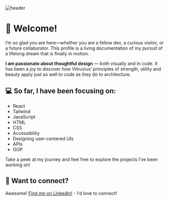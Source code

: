 ![header](https://capsule-render.vercel.app/api?type=waving&height=200&color=gradient&text=Hi!%20I'm%20Nea!%20&fontAlign=50&fontAlignY=44&fontColor=FFFFFF)

# 👋  Welcome!

I’m so glad you are here—whether you are a fellow dev, a curious visitor, or a future collaborator.
This profile is a living documentation of my pursuit of a lifelong dream that is finally in motion.

**I am passionate about thoughtful design** — both visually and in code. It has been a joy to discover how Vitruvius’ principles of strength, utility and beauty apply just as well to code as they do to architecture.

## 💻 So far, I have been focusing on: 
- React
- Tailwind
- JavaScript
- HTML
- CSS
- Accessibility
- Designing user-centered UIs
- APIs
- OOP

Take a peek at my journey and feel free to explore the projects I’ve been working on!

## 🤝 Want to connect? 
Awesome! [Find me on LinkedIn!](https://www.linkedin.com/in/linneatoth/) - I'd love to connect! 
